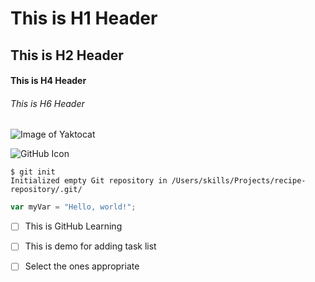 # This is H1 Header
## This is H2 Header
#### This is H4 Header
###### This is H6 Header


![Image of Yaktocat](https://octodex.github.com/images/yaktocat.png)

![GitHub Icon](https://www.webfx.com/wp-content/uploads/2022/08/github-logo.png)


```
$ git init
Initialized empty Git repository in /Users/skills/Projects/recipe-repository/.git/
```

```Javascript
var myVar = "Hello, world!";
```

- [ ] This is GitHub Learning
- [ ] This is demo for adding task list
- [ ] Select the ones appropriate

